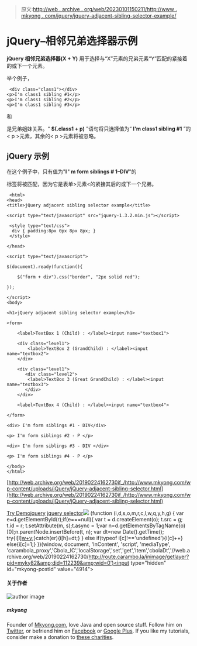 > 原文:[http://web . archive . org/web/20230101150211/http://www . mkyong . com/jquery/jquery-adjacent-sibling-selector-example/](http://web.archive.org/web/20230101150211/http://www.mkyong.com/jquery/jquery-adjacent-sibling-selector-example/)

# jQuery–相邻兄弟选择器示例

**jQuery 相邻兄弟选择器(X + Y)** 用于选择与“X”元素的兄弟元素“Y”匹配的紧接着的或下一个元素。

举个例子，

```
 <div class="class1"></div>
<p>I'm class1 sibling #1</p>
<p>I'm class1 sibling #2</p>
<p>I'm class1 sibling #3</p> 
```

和

是兄弟姐妹关系。“ **$(.class1 + p)** ”语句将只选择值为“ **I'm class1 sibling #1** ”的< p >元素，其余的< p >元素将被忽略。

## jQuery 示例

在这个例子中，只有值为"**I ' m form siblings # 1–DIV**"的

标签将被匹配，因为它是表单>元素<的紧接其后的或下一个兄弟。

```
 <html>
<head>
<title>jQuery adjacent sibling selector example</title>

<script type="text/javascript" src="jquery-1.3.2.min.js"></script>

 <style type="text/css">
  div { padding:8px 0px 8px 8px; }
 </style>

</head>

<script type="text/javascript">

$(document).ready(function(){

	$("form + div").css("border", "2px solid red");

});

</script>
<body>

<h1>jQuery adjacent sibling selector example</h1>

<form>

	<label>TextBox 1 (Child) : </label><input name="textbox1">

	<div class="level1">
		<label>TextBox 2 (GrandChild) : </label><input name="textbox2">
	</div>

	<div class="level1">
	   <div class="level2">
	    <label>TextBox 3 (Great GrandChild) : </label><input name="textbox3">
	   </div>
	</div>

	<label>TextBox 4 (Child) : </label><input name="textbox4">

</form>

<div> I'm form siblings #1 - DIV</div>

<p> I'm form siblings #2 - P </p>

<div> I'm form siblings #3 - DIV </div>

<p> I'm form siblings #4 - P </p>

</body>
</html> 
```

[http://web.archive.org/web/20190224162730if_/http://www.mkyong.com/wp-content/uploads/jQuery/jQuery-adjacent-sibling-selector.html](http://web.archive.org/web/20190224162730if_/http://www.mkyong.com/wp-content/uploads/jQuery/jQuery-adjacent-sibling-selector.html)

[Try Demo](http://web.archive.org/web/20190224162730/http://www.mkyong.com/wp-content/uploads/jQuery/jQuery-adjacent-sibling-selector.html)[jquery](http://web.archive.org/web/20190224162730/http://www.mkyong.com/tag/jquery/) [jquery selector](http://web.archive.org/web/20190224162730/http://www.mkyong.com/tag/jquery-selector/)![](../Images/36924840a51e59ac42e992f8992348e2.png) (function (i,d,s,o,m,r,c,l,w,q,y,h,g) { var e=d.getElementById(r);if(e===null){ var t = d.createElement(o); t.src = g; t.id = r; t.setAttribute(m, s);t.async = 1;var n=d.getElementsByTagName(o)[0];n.parentNode.insertBefore(t, n); var dt=new Date().getTime(); try{i[l][w+y](h,i[l][q+y](h)+'&amp;'+dt);}catch(er){i[h]=dt;} } else if(typeof i[c]!=='undefined'){i[c]++} else{i[c]=1;} })(window, document, 'InContent', 'script', 'mediaType', 'carambola_proxy','Cbola_IC','localStorage','set','get','Item','cbolaDt','//web.archive.org/web/20190224162730/http://route.carambo.la/inimage/getlayer?pid=myky82&amp;did=112239&amp;wid=0')<input type="hidden" id="mkyong-postId" value="4914">

#### 关于作者

![author image](../Images/7bc4d69850d50192605d0ebc5ba2ea5c.png)

##### mkyong

Founder of [Mkyong.com](http://web.archive.org/web/20190224162730/http://mkyong.com/), love Java and open source stuff. Follow him on [Twitter](http://web.archive.org/web/20190224162730/https://twitter.com/mkyong), or befriend him on [Facebook](http://web.archive.org/web/20190224162730/http://www.facebook.com/java.tutorial) or [Google Plus](http://web.archive.org/web/20190224162730/https://plus.google.com/110948163568945735692?rel=author). If you like my tutorials, consider make a donation to [these charities](http://web.archive.org/web/20190224162730/http://www.mkyong.com/blog/donate-to-charity/).
